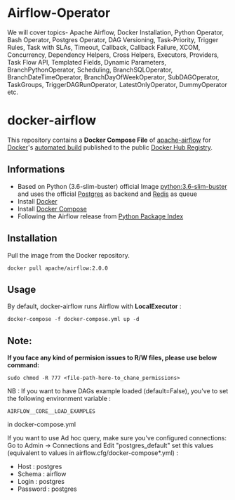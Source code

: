 # Airflow-Operator
We will cover topics- Apache Airflow, Docker Installation, Python Operator, Bash Operator, Postgres Operator, DAG Versioning, Task-Priority, Trigger Rules, Task with SLAs, Timeout, Callback, Callback Failure, XCOM, Concurrency, Dependency Helpers, Cross Helpers, Executors, Providers, Task Flow API, Templated Fields, Dynamic Parameters, BranchPythonOperator, Scheduling, BranchSQLOperator, BranchDateTimeOperator, BranchDayOfWeekOperator, SubDAGOperator, TaskGroups, TriggerDAGRunOperator, LatestOnlyOperator, DummyOperator etc.



# docker-airflow

This repository contains a **Docker Compose File** of [apache-airflow](https://github.com/apache/incubator-airflow) for [Docker](https://www.docker.com/)'s [automated build](https://hub.docker.com/r/apache/airflow) published to the public [Docker Hub Registry](https://registry.hub.docker.com/).

## Informations

* Based on Python (3.6-slim-buster) official Image [python:3.6-slim-buster](https://hub.docker.com/_/python/) and uses the official [Postgres](https://hub.docker.com/_/postgres/) as backend and [Redis](https://hub.docker.com/_/redis/) as queue
* Install [Docker](https://www.docker.com/)
* Install [Docker Compose](https://docs.docker.com/compose/install/)
* Following the Airflow release from [Python Package Index](https://pypi.python.org/pypi/apache-airflow)

## Installation

Pull the image from the Docker repository.

    docker pull apache/airflow:2.0.0

## Usage

By default, docker-airflow runs Airflow with **LocalExecutor** :

    docker-compose -f docker-compose.yml up -d

## Note:
**If you face any kind of permision issues to R/W files, please use below command:**
    
    sudo chmod -R 777 <file-path-here-to_chane_permissions>


NB : If you want to have DAGs example loaded (default=False), you've to set the following environment variable :

`AIRFLOW__CORE__LOAD_EXAMPLES`

in docker-compose.yml

If you want to use Ad hoc query, make sure you've configured connections:
Go to Admin -> Connections and Edit "postgres_default" set this values (equivalent to values in airflow.cfg/docker-compose*.yml) :
- Host : postgres
- Schema : airflow
- Login : postgres
- Password : postgres


